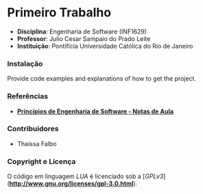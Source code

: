 # Primeiro Trabalho #
- **Disciplina**: Engenharia de Software (INF1629)
- **Professor**: Julio Cesar Sampaio do Prado Leite
- **Instituição**: Pontifícia Universidade Católica do Rio de Janeiro

### Instalação ###
Provide code examples and explanations of how to get the project.

### Referências ###
- **[Princípios de Engenharia de Software - Notas de Aula](https://pes2006.wordpress.com/)**

### Contribuidores ###
- Thaissa Falbo

### Copyright e Licença ###
O código em linguagem *LUA* é licenciado sob a [*GPLv3*] (**http://www.gnu.org/licenses/gpl-3.0.html**).


